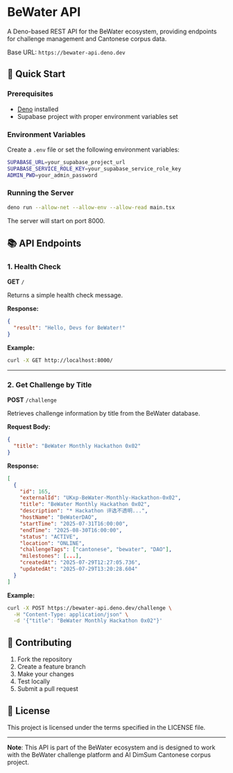 # BeWater API

A Deno-based REST API for the BeWater ecosystem, providing endpoints for challenge management and Cantonese corpus data.

Base URL: `https://bewater-api.deno.dev`

## 🚀 Quick Start

### Prerequisites

- [Deno](https://deno.land/) installed
- Supabase project with proper environment variables set

### Environment Variables

Create a `.env` file or set the following environment variables:

```bash
SUPABASE_URL=your_supabase_project_url
SUPABASE_SERVICE_ROLE_KEY=your_supabase_service_role_key
ADMIN_PWD=your_admin_password
```

### Running the Server

```bash
deno run --allow-net --allow-env --allow-read main.tsx
```

The server will start on port 8000.

## 📚 API Endpoints

### 1. Health Check
**GET** `/`

Returns a simple health check message.

**Response:**
```json
{
  "result": "Hello, Devs for BeWater!"
}
```

**Example:**
```bash
curl -X GET http://localhost:8000/
```

---

### 2. Get Challenge by Title
**POST** `/challenge`

Retrieves challenge information by title from the BeWater database.

**Request Body:**
```json
{
  "title": "BeWater Monthly Hackathon 0x02"
}
```

**Response:**
```json
[
  {
    "id": 165,
    "externalId": "UKxp-BeWater-Monthly-Hackathon-0x02",
    "title": "BeWater Monthly Hackathon 0x02",
    "description": "* Hackathon 评选不透明...",
    "hostName": "BeWaterDAO",
    "startTime": "2025-07-31T16:00:00",
    "endTime": "2025-08-30T16:00:00",
    "status": "ACTIVE",
    "location": "ONLINE",
    "challengeTags": ["cantonese", "bewater", "DAO"],
    "milestones": [...],
    "createdAt": "2025-07-29T12:27:05.736",
    "updatedAt": "2025-07-29T13:20:28.604"
  }
]
```

**Example:**
```bash
curl -X POST https://bewater-api.deno.dev/challenge \
  -H "Content-Type: application/json" \
  -d '{"title": "BeWater Monthly Hackathon 0x02"}'
```

## 🤝 Contributing

1. Fork the repository
2. Create a feature branch
3. Make your changes
4. Test locally
5. Submit a pull request

## 📄 License

This project is licensed under the terms specified in the LICENSE file.

---

**Note**: This API is part of the BeWater ecosystem and is designed to work with the BeWater challenge platform and AI DimSum Cantonese corpus project. 